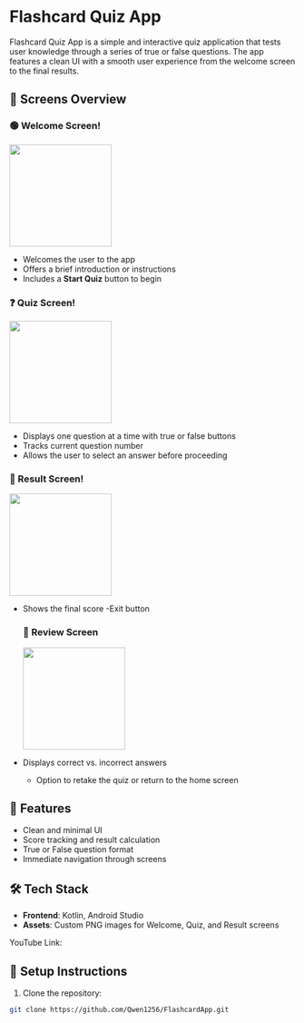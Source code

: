 # Flashcard Quiz App

Flashcard Quiz App is a simple and interactive quiz application that tests user knowledge through a series of true or false questions. The app features a clean UI with a smooth user experience from the welcome screen to the final results.

## 📱 Screens Overview

### 🟢 Welcome Screen! 
<img src="https://github.com/user-attachments/assets/5982df04-1489-42d7-809b-9bcdaea89bdc" style="width:180px;"/>

- Welcomes the user to the app
- Offers a brief introduction or instructions
- Includes a **Start Quiz** button to begin

### ❓ Quiz Screen! 
<img src="https://github.com/user-attachments/assets/aa2d3e74-be0a-4a6a-9f67-4c3310f3cbfd" style="width:180px;"/>

- Displays one question at a time with true or false buttons
- Tracks current question number
- Allows the user to select an answer before proceeding

### 🏁 Result Screen!
<img src="https://github.com/user-attachments/assets/e4be0195-b360-4e60-8e78-958de83c7660" style="width:180px;"/>

- Shows the final score
-Exit button


  ### 🏁 Review Screen
   <img src="https://github.com/user-attachments/assets/be56114a-ccd5-4dbd-96fe-c07cbda5071a" style="width:180px;"/>

- Displays correct vs. incorrect answers
  - Option to retake the quiz or return to the home screen

## 🚀 Features
- Clean and minimal UI
- Score tracking and result calculation
- True or False question format
- Immediate navigation through screens

## 🛠️ Tech Stack
- **Frontend**: Kotlin, Android Studio
- **Assets**: Custom PNG images for Welcome, Quiz, and Result screens

YouTube Link: 

## 🧪 Setup Instructions
 
1. Clone the repository:
```bash
git clone https://github.com/Qwen1256/FlashcardApp.git



